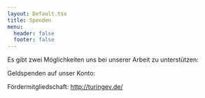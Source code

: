```yaml
---
layout: Default.tsx
title: Spenden
menu:
  header: false
  footer: false
---
```

E﻿s gibt zwei Möglichkeiten uns bei unserer Arbeit zu unterstützen: 

G﻿eldspenden auf unser Konto:

F﻿ördermitgliedschaft:  <http://turingev.de/>
